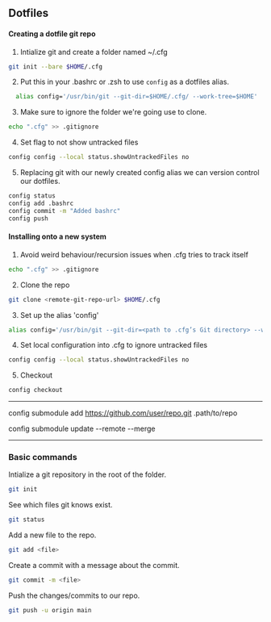 ## Dotfiles
#### Creating a dotfile git repo  
  1. Intialize git and create a folder named ~/.cfg
  ```bash
  git init --bare $HOME/.cfg
  ```
  2. Put this in your .bashrc or .zsh to use `config` as a dotfiles alias.  
  ```bash
    alias config='/usr/bin/git --git-dir=$HOME/.cfg/ --work-tree=$HOME'
  ```
  
  3. Make sure to ignore the folder we're going use to clone.  
  ```bash
  echo ".cfg" >> .gitignore
  ```
  4. Set flag to not show untracked files  
  ```bash
  config config --local status.showUntrackedFiles no
  ```
  5. Replacing git with our newly created config alias we can version control our
    dotfiles.
  ```bash
  config status
  config add .bashrc
  config commit -m "Added bashrc"
  config push
  ```
#### Installing onto a new system  
  1. Avoid weird behaviour/recursion issues when .cfg tries to track itself  
  ```bash
  echo ".cfg" >> .gitignore
  ```
  2. Clone the repo
  ```bash
  git clone <remote-git-repo-url> $HOME/.cfg
  ```
  3. Set up the alias 'config'  
  ```bash
  alias config='/usr/bin/git --git-dir=<path to .cfg’s Git directory> --work-tree=$HOME'
  ```
  4. Set local configuration into .cfg to ignore untracked files  
  ```bash
  config config --local status.showUntrackedFiles no
  ```
  5. Checkout  
  ```bash
  config checkout
  ```
- - -

config submodule add https://github.com/user/repo.git .path/to/repo  

config submodule update --remote --merge

- - -

### Basic commands
Intialize a git repository in the root of the folder.
```bash
git init
```
See which files git knows exist.
```bash
git status
```
Add a new file to the repo.
```bash
git add <file>
```
Create a commit with a message about the commit.
```bash
git commit -m <file>
```
Push the changes/commits to our repo.
```bash
git push -u origin main
```
